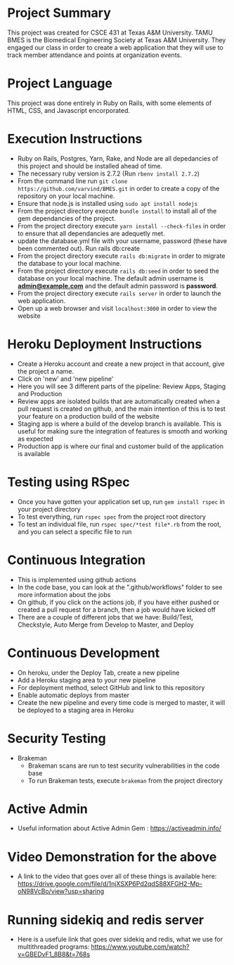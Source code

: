 # Project Summary

This project was created for CSCE 431 at Texas A&M University. TAMU BMES is the Biomedical Engineering Society at Texas A&M University. They engaged our class in order to create a web application that they will use to track member attendance and points at organization events.

# Project Language

This project was done entirely in Ruby on Rails, with some elements of HTML, CSS, and Javascript encorporated.

# Execution Instructions

- Ruby on Rails, Postgres, Yarn, Rake, and Node are all depedancies of this project and should be installed ahead of time.
- The necessary ruby version is 2.7.2 (Run `rbenv install 2.7.2`)
- From the command line run `git clone https://github.com/varvind/BMES.git` in order to create a copy of the repository on your local machine.
- Ensure that node.js is installed using `sudo apt install nodejs`
- From the project directory execute `bundle install` to install all of the gem dependancies of the project.
- From the project directory execute `yarn install --check-files` in order to ensure that all dependancies are adequetly met.
- update the database.yml file with your username, password (these have been commented out). Run rails db:create 
- From the project directory execute `rails db:migrate` in order to migrate the database to your local machine.
- From the project directory execute `rails db:seed` in order to seed the database on your local machine. The default admin username is **admin@example.com** and the default admin password is **password**.
- From the project directory execute `rails server` in order to launch the web application.
- Open up a web browser and visit `localhost:3000` in order to view the website
# Heroku Deployment Instructions
- Create a Heroku account and create a new project in that account, give the project a name.
- Click on 'new' and 'new pipeline'
- Here you will see 3 different parts of the pipeline: Review Apps, Staging and Production
- Review apps are isolated builds that are automatically created when a pull request is created on github, and the main intention of this is to test your feature on a production build of the website
- Staging app is where a build of the develop branch is available. This is useful for making sure the integration of features is smooth and working as expected
- Production app is where our final and customer build of the application is available

# Testing using RSpec
- Once you have gotten your application set up, run `gem install rspec` in your project directory
- To test everything, run `rspec spec` from the project root directory
- To test an individual file, run `rspec spec/*test file*.rb` from the root, and you can select a specific file to run

# Continuous Integration
- This is implemented using github actions
- In the code base, you can look at the ".github/workflows" folder to see more information about the jobs
- On github, if you click on the actions job, if you have either pushed or created a pull request for a branch, then a job would have kicked off
- There are a couple of different jobs that we have: Build/Test, Checkstyle, Auto Merge from Develop to Master, and Deploy

# Continuous Development
- On heroku, under the Deploy Tab, create a new pipeline
- Add a Heroku staging area to your new pipeline
- For deployment method, select GitHub and link to this repository
- Enable automatic deploys from master
- Create the new pipeline and every time code is merged to master, it will be deployed to a staging area in Heroku

# Security Testing
- Brakeman
  - Brakeman scans are run to test security vulnerabilities in the code base
  - To run Brakeman tests, execute `brakeman` from the project directory

# Active Admin
- Useful information about Active Admin Gem : https://activeadmin.info/

# Video Demonstration for the above
- A link to the video that goes over all of these things is available here: https://drive.google.com/file/d/1njXSXP6Pd2qdS88XFGH2-Mp-oN98VcBo/view?usp=sharing

# Running sidekiq and redis server
- Here is a usefule link that goes over sidekiq and redis, what we use for multithreaded programs: https://www.youtube.com/watch?v=GBEDvF1_8B8&t=768s
